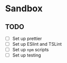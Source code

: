 # Sandbox

## TODO

- [ ] Set up prettier
- [ ] Set up ESlint and TSLint
- [ ] Set up `npm` scripts
- [ ] Set up testing
